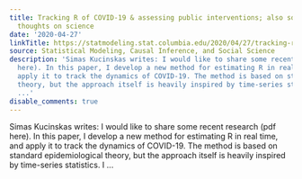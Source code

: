 ```yaml
---
title: Tracking R of COVID-19 & assessing public interventions; also some general
  thoughts on science
date: '2020-04-27'
linkTitle: https://statmodeling.stat.columbia.edu/2020/04/27/tracking-r-of-covid-19-also-some-general-thoughts-on-science/
source: Statistical Modeling, Causal Inference, and Social Science
description: 'Simas Kucinskas writes: I would like to share some recent research (pdf
  here). In this paper, I develop a new method for estimating R in real time, and
  apply it to track the dynamics of COVID-19. The method is based on standard epidemiological
  theory, but the approach itself is heavily inspired by time-series statistics. I
  ...'
disable_comments: true
---
```

Simas Kucinskas writes: I would like to share some recent research (pdf here). In this paper, I develop a new method for estimating R in real time, and apply it to track the dynamics of COVID-19. The method is based on standard epidemiological theory, but the approach itself is heavily inspired by time-series statistics. I ...